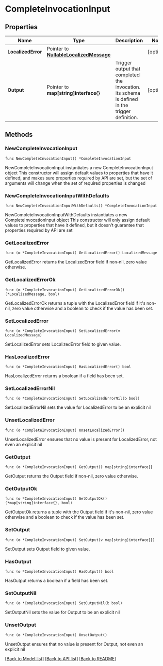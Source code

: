 # CompleteInvocationInput

## Properties

Name | Type | Description | Notes
------------ | ------------- | ------------- | -------------
**LocalizedError** | Pointer to [**NullableLocalizedMessage**](LocalizedMessage.md) |  | [optional] 
**Output** | Pointer to **map[string]interface{}** | Trigger output that completed the invocation. Its schema is defined in the trigger definition. | [optional] 

## Methods

### NewCompleteInvocationInput

`func NewCompleteInvocationInput() *CompleteInvocationInput`

NewCompleteInvocationInput instantiates a new CompleteInvocationInput object
This constructor will assign default values to properties that have it defined,
and makes sure properties required by API are set, but the set of arguments
will change when the set of required properties is changed

### NewCompleteInvocationInputWithDefaults

`func NewCompleteInvocationInputWithDefaults() *CompleteInvocationInput`

NewCompleteInvocationInputWithDefaults instantiates a new CompleteInvocationInput object
This constructor will only assign default values to properties that have it defined,
but it doesn't guarantee that properties required by API are set

### GetLocalizedError

`func (o *CompleteInvocationInput) GetLocalizedError() LocalizedMessage`

GetLocalizedError returns the LocalizedError field if non-nil, zero value otherwise.

### GetLocalizedErrorOk

`func (o *CompleteInvocationInput) GetLocalizedErrorOk() (*LocalizedMessage, bool)`

GetLocalizedErrorOk returns a tuple with the LocalizedError field if it's non-nil, zero value otherwise
and a boolean to check if the value has been set.

### SetLocalizedError

`func (o *CompleteInvocationInput) SetLocalizedError(v LocalizedMessage)`

SetLocalizedError sets LocalizedError field to given value.

### HasLocalizedError

`func (o *CompleteInvocationInput) HasLocalizedError() bool`

HasLocalizedError returns a boolean if a field has been set.

### SetLocalizedErrorNil

`func (o *CompleteInvocationInput) SetLocalizedErrorNil(b bool)`

 SetLocalizedErrorNil sets the value for LocalizedError to be an explicit nil

### UnsetLocalizedError
`func (o *CompleteInvocationInput) UnsetLocalizedError()`

UnsetLocalizedError ensures that no value is present for LocalizedError, not even an explicit nil
### GetOutput

`func (o *CompleteInvocationInput) GetOutput() map[string]interface{}`

GetOutput returns the Output field if non-nil, zero value otherwise.

### GetOutputOk

`func (o *CompleteInvocationInput) GetOutputOk() (*map[string]interface{}, bool)`

GetOutputOk returns a tuple with the Output field if it's non-nil, zero value otherwise
and a boolean to check if the value has been set.

### SetOutput

`func (o *CompleteInvocationInput) SetOutput(v map[string]interface{})`

SetOutput sets Output field to given value.

### HasOutput

`func (o *CompleteInvocationInput) HasOutput() bool`

HasOutput returns a boolean if a field has been set.

### SetOutputNil

`func (o *CompleteInvocationInput) SetOutputNil(b bool)`

 SetOutputNil sets the value for Output to be an explicit nil

### UnsetOutput
`func (o *CompleteInvocationInput) UnsetOutput()`

UnsetOutput ensures that no value is present for Output, not even an explicit nil

[[Back to Model list]](../README.md#documentation-for-models) [[Back to API list]](../README.md#documentation-for-api-endpoints) [[Back to README]](../README.md)


